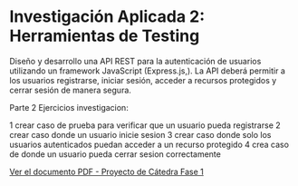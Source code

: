 # Investigación Aplicada 2: Herramientas de Testing

Diseño y desarrollo una API REST para la autenticación de usuarios utilizando
un framework JavaScript (Express.js,). La API deberá permitir a los usuarios registrarse, 
iniciar sesión, acceder a recursos protegidos y cerrar sesión de manera segura.


Parte 2 
Ejercicios investigacion:

1 crear caso de prueba para verificar que un usuario pueda registrarse
2 crear caso donde un usuario inicie sesion
3 crear caso donde solo los usuarios autenticados puedan acceder a un recurso protegido
4 crea caso de donde un usuario pueda cerrar sesion correctamente

[Ver el documento PDF - Proyecto de Cátedra Fase 1](Proyecto%20de%20Catedra%20Fase%201.pdf)
 
